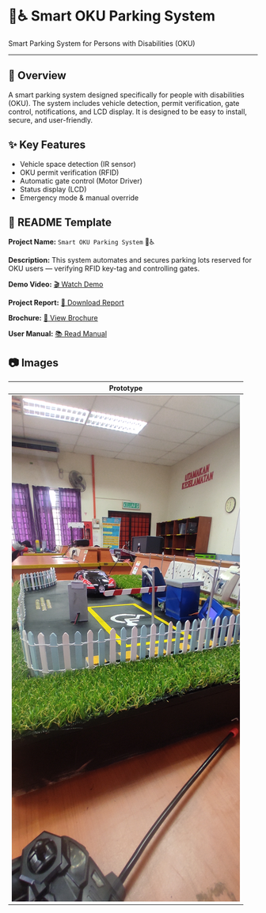 # 🚗♿ Smart OKU Parking System

Smart Parking System for Persons with Disabilities (OKU)

---

## 📌 Overview

A smart parking system designed specifically for people with disabilities (OKU). The system includes vehicle detection, permit verification, gate control, notifications, and LCD display. It is designed to be easy to install, secure, and user-friendly.

## ✨ Key Features

* Vehicle space detection (IR sensor)
* OKU permit verification (RFID)
* Automatic gate control (Motor Driver)
* Status display (LCD)
* Emergency mode & manual override


## 📝 README Template

**Project Name:** `Smart OKU Parking System` 🚗♿


**Description:**
This system automates and secures parking lots reserved for OKU users — verifying RFID key-tag and controlling gates.

**Demo Video:** [🎬 Watch Demo](https://example.com/demo)

**Project Report:** [📄 Download Report](FYP_Report.pdf)

**Brochure:** [📘 View Brochure](FYP_Brochure.pdf)

**User Manual:** [📚 Read Manual](FYP_Manual_Book.pdf)

## 📷 Images
| Prototype |
|------------------|
| ![Prototype](prototype.jpg) |
